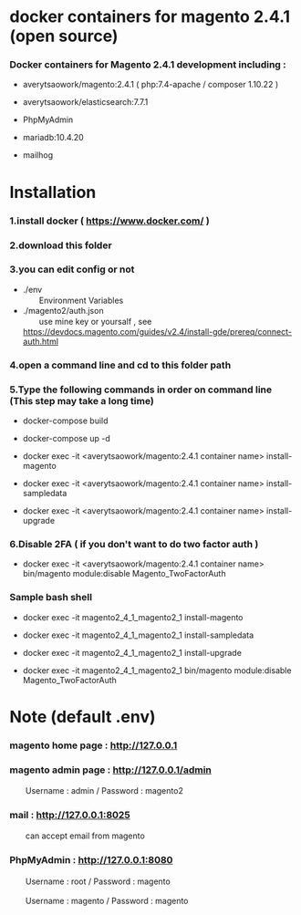 # docker containers for magento 2.4.1 (open source)
### Docker containers for Magento 2.4.1 development including :

* averytsaowork/magento:2.4.1 ( php:7.4-apache / composer 1.10.22 )  
  
* averytsaowork/elasticsearch:7.7.1  
  
* PhpMyAdmin  
  
* mariadb:10.4.20  
  
* mailhog  
  
  
# Installation
### 1.install docker ( https://www.docker.com/ )
### 2.download this folder
### 3.you can edit config or not
* ./env  
  　　Environment Variables  
* ./magento2/auth.json  
  　　use mine key or yoursalf , see https://devdocs.magento.com/guides/v2.4/install-gde/prereq/connect-auth.html  
### 4.open a command line and cd to this folder path
### 5.Type the following commands in order on command line (This step may take a long time)
  * docker-compose build  
  
  * docker-compose up -d  
  
  * docker exec -it <averytsaowork/magento:2.4.1 container name> install-magento  
  
  * docker exec -it <averytsaowork/magento:2.4.1 container name> install-sampledata  
  
  * docker exec -it <averytsaowork/magento:2.4.1 container name> install-upgrade  
  
### 6.Disable 2FA ( if you don't want to do two factor auth )
  * docker exec -it <averytsaowork/magento:2.4.1 container name> bin/magento module:disable Magento_TwoFactorAuth  
  
### Sample bash shell
  * docker exec -it magento2_4_1_magento2_1 install-magento  
  
  * docker exec -it magento2_4_1_magento2_1 install-sampledata  
  
  * docker exec -it magento2_4_1_magento2_1 install-upgrade  
  
  * docker exec -it magento2_4_1_magento2_1 bin/magento module:disable Magento_TwoFactorAuth  
  
  
# Note (default .env)
### magento home page : http://127.0.0.1
### magento admin page : http://127.0.0.1/admin
  　　Username : admin / Password : magento2  
### mail : http://127.0.0.1:8025
  　　can accept email from magento
### PhpMyAdmin : http://127.0.0.1:8080
  　　Username : root / Password : magento  
  
  　　Username : magento / Password : magento
